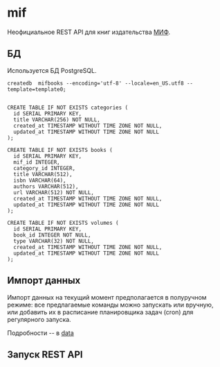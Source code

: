 # mif

Неофициальное REST API для книг издательства [МИФ](http://mann-ivanov-ferber.ru).


## БД

Используется БД PostgreSQL.


    createdb  mifbooks --encoding='utf-8' --locale=en_US.utf8 --template=template0;
    
    
    CREATE TABLE IF NOT EXISTS categories (
      id SERIAL PRIMARY KEY,
      title VARCHAR(256) NOT NULL,
      created_at TIMESTAMP WITHOUT TIME ZONE NOT NULL,
      updated_at TIMESTAMP WITHOUT TIME ZONE NOT NULL
    );
    
    CREATE TABLE IF NOT EXISTS books (
      id SERIAL PRIMARY KEY,
      mif_id INTEGER,
      category_id INTEGER,
      title VARCHAR(512),
      isbn VARCHAR(64),
      authors VARCHAR(512),
      url VARCHAR(512) NOT NULL,
      created_at TIMESTAMP WITHOUT TIME ZONE NOT NULL,
      updated_at TIMESTAMP WITHOUT TIME ZONE NOT NULL
    );
    
    CREATE TABLE IF NOT EXISTS volumes (
      id SERIAL PRIMARY KEY,
      book_id INTEGER NOT NULL,
      type VARCHAR(32) NOT NULL,
      created_at TIMESTAMP WITHOUT TIME ZONE NOT NULL,
      updated_at TIMESTAMP WITHOUT TIME ZONE NOT NULL
    );
    
## Импорт данных

Импорт данных на текущий момент предполагается в полуручном режиме: все предлагаемые команды можно запускать или вручную,
или добавить их в расписание планировщика задач (cron) для регулярного запуска.

Подробности -- в [data](data)




## Запуск REST API

